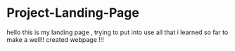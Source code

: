 # Project-Landing-Page
hello 
this is my landing page , trying to put into use all that i learned so far to make a well!! created webpage !!!
